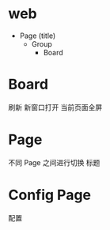 # web

- Page (title)
  - Group
    - Board

# Board

刷新
新窗口打开
当前页面全屏

# Page

不同 Page 之间进行切换
标题

# Config Page

配置

